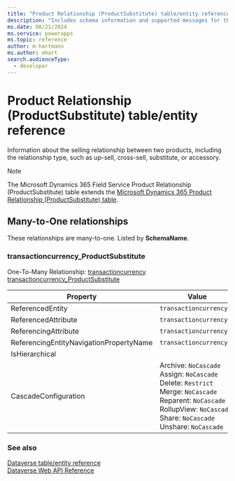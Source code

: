 ```yaml
---
title: "Product Relationship (ProductSubstitute) table/entity reference (Microsoft Dynamics 365 Field Service)"
description: "Includes schema information and supported messages for the Product Relationship (ProductSubstitute) table/entity with Microsoft Dynamics 365 Field Service."
ms.date: 08/21/2024
ms.service: powerapps
ms.topic: reference
author: m-hartmann
ms.author: mhart
search.audienceType: 
  - developer
---
```


# Product Relationship (ProductSubstitute) table/entity reference

Information about the selling relationship between two products, including the relationship type, such as up-sell, cross-sell, substitute, or accessory.

> [!NOTE]
> The Microsoft Dynamics 365 Field Service Product Relationship (ProductSubstitute) table extends the [Microsoft Dynamics 365 Product Relationship (ProductSubstitute) table](/dynamics365/developer/entities/productsubstitute).




## Many-to-One relationships

These relationships are many-to-one. Listed by **SchemaName**.

### <a name="BKMK_transactioncurrency_ProductSubstitute"></a> transactioncurrency_ProductSubstitute

One-To-Many Relationship: [transactioncurrency transactioncurrency_ProductSubstitute](transactioncurrency.md#BKMK_transactioncurrency_ProductSubstitute)

|Property|Value|
|---|---|
|ReferencedEntity|`transactioncurrency`|
|ReferencedAttribute|`transactioncurrencyid`|
|ReferencingAttribute|`transactioncurrencyid`|
|ReferencingEntityNavigationPropertyName|`transactioncurrencyid`|
|IsHierarchical||
|CascadeConfiguration|Archive: `NoCascade`<br />Assign: `NoCascade`<br />Delete: `Restrict`<br />Merge: `NoCascade`<br />Reparent: `NoCascade`<br />RollupView: `NoCascade`<br />Share: `NoCascade`<br />Unshare: `NoCascade`|



### See also

[Dataverse table/entity reference](../about-entity-reference.md)  
[Dataverse Web API Reference](/power-apps/developer/data-platform/webapi/reference/about)   

